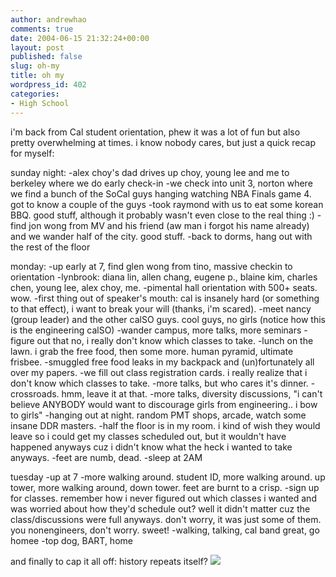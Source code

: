 ```yaml
---
author: andrewhao
comments: true
date: 2004-06-15 21:32:24+00:00
layout: post
published: false
slug: oh-my
title: oh my
wordpress_id: 402
categories:
- High School
---
```


i'm back from Cal student orientation, phew it was a lot of fun but also pretty overwhelming at times. i know nobody cares, but just a quick recap for myself:

sunday night:
-alex choy's dad drives up choy, young lee and me to berkeley where we do early check-in
-we check into unit 3, norton where we find a bunch of the SoCal guys hanging watching NBA Finals game 4. got to know a couple of the guys
-took raymond with us to eat some korean BBQ. good stuff, although it probably wasn't even close to the real thing  :)
-find jon wong from MV and his friend (aw man i forgot his name already) and we wander half of the city. good stuff.
-back to dorms, hang out with the rest of the floor

monday:
-up early at 7, find glen wong from tino, massive checkin to orientation
-lynbrook: diana lin, allen chang, eugene p., blaine kim, charles chen, young lee, alex choy, me.
-pimental hall orientation with 500+ seats. wow.
-first thing out of speaker's mouth: cal is insanely hard (or something to that effect), i want to break your will (thanks, i'm scared).
-meet nancy (group leader) and the other calSO guys. cool guys, no girls (notice how this is the engineering calSO)
-wander campus, more talks, more seminars
-figure out that no, i really don't know which classes to take.
-lunch on the lawn. i grab the free food, then some more. human pyramid, ultimate frisbee.
-smuggled free food leaks in my backpack and (un)fortunately all over my papers.
-we fill out class registration cards. i really realize that i don't know which classes to take.
-more talks, but who cares it's dinner.
-crossroads. hmm, leave it at that.
-more talks, diversity discussions, "i can't believe ANYBODY would want to discourage girls from engineering.. i bow to girls"
-hanging out at night. random PMT shops, arcade, watch some insane DDR masters.
-half the floor is in my room. i kind of wish they would leave so i could get my classes scheduled out, but it wouldn't have happened anyways cuz i didn't know what the heck i wanted to take anyways.
-feet are numb, dead.
-sleep at 2AM

tuesday
-up at 7
-more walking around. student ID, more walking around. up tower, more walking around, down tower. feet are burnt to a crisp.
-sign up for classes. remember how i never figured out which classes i wanted and was worried about how they'd schedule out? well it didn't matter cuz the class/discussions were full anyways. don't worry, it was just some of them. you nonengineers, don't worry. sweet!
-walking, talking, cal band great, go homee
-top dog, BART, home

and finally to cap it all off: history repeats itself?
![](http://i.a.cnn.net/si/2004/pr/subs/siexclusive/06/15/pistons.flashback/p1_dumars_all.jpg)
